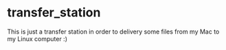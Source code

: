# transfer_station

This is just a transfer station in order to delivery some files from my Mac to my Linux computer :)
